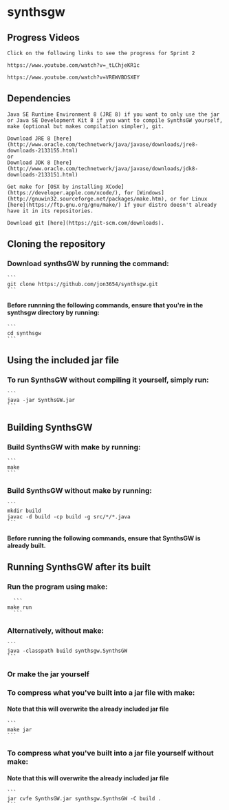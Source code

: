 # synthsgw
## Progress Videos
	Click on the following links to see the progress for Sprint 2

	https://www.youtube.com/watch?v=_tLChjeKR1c

	https://www.youtube.com/watch?v=VREWVBDSXEY

## Dependencies
	Java SE Runtime Environment 8 (JRE 8) if you want to only use the jar or Java SE Development Kit 8 if you want to compile SynthsGW yourself, make (optional but makes compilation simpler), git.

	Download JRE 8 [here](http://www.oracle.com/technetwork/java/javase/downloads/jre8-downloads-2133155.html)
	or 
	Download JDK 8 [here](http://www.oracle.com/technetwork/java/javase/downloads/jdk8-downloads-2133151.html)

	Get make for [OSX by installing XCode](https://developer.apple.com/xcode/), for [Windows](http://gnuwin32.sourceforge.net/packages/make.htm), or for Linux [here](https://ftp.gnu.org/gnu/make/) if your distro doesn't already have it in its repositories.

	Download git [here](https://git-scm.com/downloads).

## Cloning the repository

### Download synthsGW by running the command:

	```
	git clone https://github.com/jon3654/synthsgw.git
	```
#### Before runnning the following commands, ensure that you're in the synthsgw directory by running:
	```
	cd synthsgw
	```
## Using the included jar file
### To run SynthsGW without compiling it yourself, simply run:
	```
	java -jar SynthsGW.jar
	```

## Building SynthsGW
### Build SynthsGW with make by running:
	```
	make
	```
### Build SynthsGW without make by running:
	```
	mkdir build
	javac -d build -cp build -g src/*/*.java
	```
#### Before running the following commands, ensure that SynthsGW is already built.
## Running SynthsGW after its built
### Run the program using make:
	  ```
	make run
	  ```

### Alternatively, without make:
	```
	java -classpath build synthsgw.SynthsGW
	```
### Or make the jar yourself
### To compress what you've built into a jar file with make:
#### Note that this will overwrite the already included jar file
	```
	make jar
	```
### To compress what you've built into a jar file yourself without make:
#### Note that this will overwrite the already included jar file
	```
	jar cvfe SynthsGW.jar synthsgw.SynthsGW -C build .
	```

